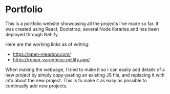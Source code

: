 # Portfolio
This is a portfolio website showcasing all the projects I've made so far. It was created using React, Bootstrap, several Node libraries and has been deployed through Netlify.

Here are the working links as of writing:
- https://open-meadow.com/
- https://rohan-varughese.netlify.app/

When making the webpage, I tried to make it so I can easily add details of a new project by simply copy-pasting an existing JS file, and replacing it with info about the new project. This is to make it as easy as possible to continually add new projects.